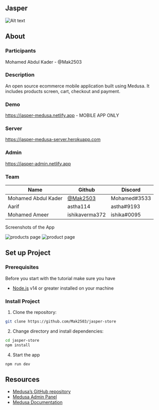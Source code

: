 

## Jasper
<img src="https://res.cloudinary.com/threed-ecommerce/image/upload/v1666526215/galaxy-cover-template_1_yibdif_4d2bbe.png" alt="Alt text" title="Optional title">

## About

### Participants
Mohamed Abdul Kader - @Mak2503

### Description

An open source ecommerce mobile application built using Medusa. It includes products screen, cart, checkout and payment. 

### Demo
https://jasper-medusa.netlify.app - MOBILE APP ONLY

### Server
https://jasper-medusa-server.herokuapp.com

### Admin
https://jasper-admin.netlify.app

### Team

| Name          | Github        | Discord       |
| ------------- | ------------- | ------------- |
| Mohamed Abdul Kader  | [@Mak2503](https://github.com/Mak2503)   | Mohamed#3533  |
| Aarif     | astha114      | astha#9193    |
| Mohamed Ameer  | ishikaverma372| ishika#0095   |

Screenshots of the App

![products page](https://res.cloudinary.com/threed-ecommerce/image/upload/v1666526066/Screenshot_2022-10-23_at_17.23.33_j47elw.png)
![product page](https://res.cloudinary.com/threed-ecommerce/image/upload/v1666526051/Screenshot_2022-10-23_at_17.24.01_azpqj2.png)

## Set up Project

### Prerequisites
Before you start with the tutorial make sure you have

- [Node.js](https://nodejs.org/en/) v14 or greater installed on your machine

### Install Project

1. Clone the repository:

```bash
git clone https://github.com/Mak2503/jasper-store
```

2. Change directory and install dependencies:

```bash
cd jasper-store
npm install
```
4.  Start the app
```
npm run dev
```

## Resources
- [Medusa’s GitHub repository](https://github.com/medusajs/medusa)
- [Medusa Admin Panel](https://github.com/medusajs/admin)
- [Medusa Documentation](https://docs.medusajs.com/)
